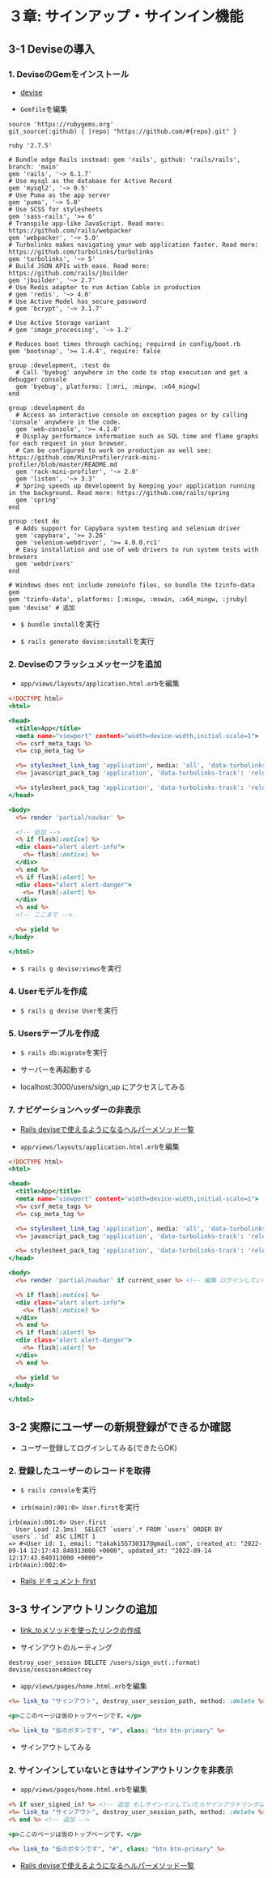 # ３章: サインアップ・サインイン機能

## 3-1 Deviseの導入

### 1. DeviseのGemをインストール

+ [devise](https://github.com/plataformatec/devise) <br>

+ `Gemfile`を編集<br>

```:Gemfile
source 'https://rubygems.org'
git_source(:github) { |repo| "https://github.com/#{repo}.git" }

ruby '2.7.5'

# Bundle edge Rails instead: gem 'rails', github: 'rails/rails', branch: 'main'
gem 'rails', '~> 6.1.7'
# Use mysql as the database for Active Record
gem 'mysql2', '~> 0.5'
# Use Puma as the app server
gem 'puma', '~> 5.0'
# Use SCSS for stylesheets
gem 'sass-rails', '>= 6'
# Transpile app-like JavaScript. Read more: https://github.com/rails/webpacker
gem 'webpacker', '~> 5.0'
# Turbolinks makes navigating your web application faster. Read more: https://github.com/turbolinks/turbolinks
gem 'turbolinks', '~> 5'
# Build JSON APIs with ease. Read more: https://github.com/rails/jbuilder
gem 'jbuilder', '~> 2.7'
# Use Redis adapter to run Action Cable in production
# gem 'redis', '~> 4.0'
# Use Active Model has_secure_password
# gem 'bcrypt', '~> 3.1.7'

# Use Active Storage variant
# gem 'image_processing', '~> 1.2'

# Reduces boot times through caching; required in config/boot.rb
gem 'bootsnap', '>= 1.4.4', require: false

group :development, :test do
  # Call 'byebug' anywhere in the code to stop execution and get a debugger console
  gem 'byebug', platforms: [:mri, :mingw, :x64_mingw]
end

group :development do
  # Access an interactive console on exception pages or by calling 'console' anywhere in the code.
  gem 'web-console', '>= 4.1.0'
  # Display performance information such as SQL time and flame graphs for each request in your browser.
  # Can be configured to work on production as well see: https://github.com/MiniProfiler/rack-mini-profiler/blob/master/README.md
  gem 'rack-mini-profiler', '~> 2.0'
  gem 'listen', '~> 3.3'
  # Spring speeds up development by keeping your application running in the background. Read more: https://github.com/rails/spring
  gem 'spring'
end

group :test do
  # Adds support for Capybara system testing and selenium driver
  gem 'capybara', '>= 3.26'
  gem 'selenium-webdriver', '>= 4.0.0.rc1'
  # Easy installation and use of web drivers to run system tests with browsers
  gem 'webdrivers'
end

# Windows does not include zoneinfo files, so bundle the tzinfo-data gem
gem 'tzinfo-data', platforms: [:mingw, :mswin, :x64_mingw, :jruby]
gem 'devise' # 追加
```

+ `$ bundle install`を実行<br>

+ `$ rails generate devise:install`を実行<br>

### 2. Deviseのフラッシュメッセージを追加

+ `app/views/layouts/application.html.erb`を編集<br>

```html:application.html.erb
<!DOCTYPE html>
<html>

<head>
  <title>App</title>
  <meta name="viewport" content="width=device-width,initial-scale=1">
  <%= csrf_meta_tags %>
  <%= csp_meta_tag %>

  <%= stylesheet_link_tag 'application', media: 'all', 'data-turbolinks-track': 'reload' %>
  <%= javascript_pack_tag 'application', 'data-turbolinks-track': 'reload' %>

  <%= stylesheet_pack_tag 'application', 'data-turbolinks-track': 'reload' %>
</head>

<body>
  <%= render 'partial/navbar' %>

  <!-- 追加 -->
  <% if flash[:notice] %>
  <div class="alert alert-info">
    <%= flash[:notice] %>
  </div>
  <% end %>
  <% if flash[:alert] %>
  <div class="alert alert-danger">
    <%= flash[:alert] %>
  </div>
  <% end %>
  <!-- ここまで -->

  <%= yield %>
</body>

</html>
```

+ `$ rails g devise:views`を実行<br>

### 4. Userモデルを作成

+ `$ rails g devise User`を実行<br>

### 5. Usersテーブルを作成

+ `$ rails db:migrate`を実行<br>

+ サーバーを再起動する<br>

+ localhost:3000/users/sign_up にアクセスしてみる<br>

### 7. ナビゲーションヘッダーの非表示

+ [Rails deviseで使えるようになるヘルパーメソッド一覧](https://qiita.com/tobita0000/items/866de191635e6d74e392) <br>

+ `app/views/layouts/application.html.erb`を編集<br>

```html:application.html.erb
<!DOCTYPE html>
<html>

<head>
  <title>App</title>
  <meta name="viewport" content="width=device-width,initial-scale=1">
  <%= csrf_meta_tags %>
  <%= csp_meta_tag %>

  <%= stylesheet_link_tag 'application', media: 'all', 'data-turbolinks-track': 'reload' %>
  <%= javascript_pack_tag 'application', 'data-turbolinks-track': 'reload' %>

  <%= stylesheet_pack_tag 'application', 'data-turbolinks-track': 'reload' %>
</head>

<body>
  <%= render 'partial/navbar' if current_user %> <!-- 編集 ログインしていない場合はナビバーは非表示 -->

  <% if flash[:notice] %>
  <div class="alert alert-info">
    <%= flash[:notice] %>
  </div>
  <% end %>
  <% if flash[:alert] %>
  <div class="alert alert-danger">
    <%= flash[:alert] %>
  </div>
  <% end %>

  <%= yield %>
</body>

</html>
```

## 3-2 実際にユーザーの新規登録ができるか確認

+ ユーザー登録してログインしてみる(できたらOK)<br>

### 2. 登録したユーザーのレコードを取得

+ `$ rails console`を実行<br>

+ `irb(main):001:0> User.first`を実行<br>

```:terminal
irb(main):001:0> User.first
  User Load (2.1ms)  SELECT `users`.* FROM `users` ORDER BY `users`.`id` ASC LIMIT 1
=> #<User id: 1, email: "takaki55730317@gmail.com", created_at: "2022-09-14 12:17:43.840313000 +0000", updated_at: "2022-09-14 12:17:43.840313000 +0000">
irb(main):002:0>
```

+ [Rails ドキュメント first](http://railsdoc.com/references/first) <br>

## 3-3 サインアウトリンクの追加

+ [link_toメソッドを使ったリンクの作成](https://www.javadrive.jp/rails/template/index8.html) <br>

+ サインアウトのルーティング<br>

```
destroy_user_session DELETE /users/sign_out(.:format)   devise/sessions#destroy
```

+ `app/views/pages/home.html.erb`を編集<br>

```html:home.html.erb
<%= link_to "サインアウト", destroy_user_session_path, method: :delete %> <!-- 追加 -->

<p>ここのページは仮のトップページです。</p>

<%= link_to "仮のボタンです", "#", class: "btn btn-primary" %>
```

+ サインアウトしてみる<br>

### 2. サインインしていないときはサインアウトリンクを非表示

+ `app/views/pages/home.html.erb`を編集<br>

```html:home.html.erb
<% if user_signed_in? %> <!-- 追加 もしサインインしていたらサインアウトリンクは表示されない -->
<%= link_to "サインアウト", destroy_user_session_path, method: :delete %>
<% end %> <!-- 追加 -->

<p>ここのページは仮のトップページです。</p>

<%= link_to "仮のボタンです", "#", class: "btn btn-primary" %>
```

+ [Rails deviseで使えるようになるヘルパーメソッド一覧](https://qiita.com/tobita0000/items/866de191635e6d74e392) <br>
